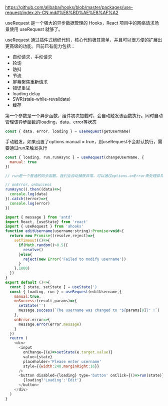 https://github.com/alibaba/hooks/blob/master/packages/use-request/index.zh-CN.md#%E8%BD%AE%E8%AF%A2


useRequest 是一个强大的异步数据管理的 Hooks，React 项目中的网络请求场景使用 useRequest 就够了。

useRequest 通过插件式组织代码，核心代码极其简单，并且可以很方便的扩展出更高级的功能。目前已有能力包括：
- 自动请求，手动请求
- 轮询
- 防抖
- 节流
- 屏幕聚焦重新请求
- 错误重试
- loading delay
- SWR(stale-while-revalidate)
- 缓存

第一个参数是一个异步函数，组件初次加载时，会自动触发该函数执行。同时自动管理该异步函数的loading，data，error等状态
```js
const { data, error, loading } = useRequest(getUserName)
```

手动触发，如果设置了options.manual = true，则useRequest不会默认执行，需要通过run来触发执行
```js
const { loading, run,runAsync } = useRequest(changeUserName, {
  manual: true
})

// run是一个普通的同步函数，我们会自动捕获异常，可以通过options.onError来处理异常时的行为；runAsync是一个返回Promise的异步函数，需要自己捕获异常

// onError，onSuccess
runAsync().then((data)=>{
  console.log(data)
}).catch((error)=>{
  console.log(error)
})

import { message } from 'antd'
import React, {useState} from 'react'
import { useRequest } from 'ahooks'
function editUsername(username:string):Promise<void>{
  return new Promise((resolve,reject)=>{
    setTimeout(()=>{
      if(Math.random()>0.5){
        resolve()
      }else{
        reject(new Error('Failed to modify username'))
      }
    },1000)
  })
}
export default ()=>{
  const [ state, setState ] = useState(')
  const { loading, run } = useRequest(editUsername,{
    manual:true,
    onSuccess:(result,params)=>{
      setState('')
      message.success(`The username was changed to "${params[0]}" !`)
    },
    onError:error=>{
      message.error(error.message)
    }
  })
  reutrn (
    <div>
      <input
        onChange={(e)=>setState(e.target.value)}
        value={state}
        placeholder='Please enter username'
        style={{width:240,marginRight:16}}
      />
      <button disabled={loading} type='button' onClick={()=>run(state)}>
        {loading?'Loading':'Edit'}
      </button>
    </div>
  )
}
```
